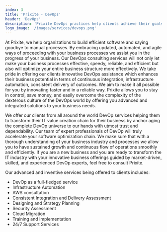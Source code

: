 ```yaml
---
index: 3
title: 'Prixite - DevOps'
header: 'DevOps'
description: 'Prixite DevOps practices help clients achieve their goals without compromising on product environment and infrastructure capabilities.'
logo_image: '/images/services/devops.png'
---
```


At Prixite, we help organizations to build efficient software and saying goodbye to manual processes. By embracing updated, automated, and agile ways of proceeding with your business processes we assist you in the progress of your business. Our DevOps consulting services will not only let make your business processes effective, speedy, reliable, and efficient but also will optimize your entire business structure more effectively. We take pride in offering our clients innovative DevOps assistance which enhances their business potential in terms of continuous integration, infrastructure automation, consistent delivery of outcomes. We aim to make it all possible for you by innovating faster and in a reliable way. Prixite allows you to stay in control, save money, and easily overcome the complexity of the dexterous culture of the DevOps world by offering you advanced and integrated solutions to your business needs.


We offer our clients from all around the world DevOp services helping them to transform their IT value creation chain for their business by anchor aging the complete DevOp universe to our hands with utmost trust and dependability. Our team of expert professionals of DevOp will truly accelerate your software optimization chain. We make sure that with a thorough understanding of your business industry and processes we allow you to have sustained growth and continuous flow of operations smoothly and efficiently. If you are a new business and you are ready to transform the IT industry with your innovative business offerings guided by market-driven, skilled, and experienced DevOp experts, feel free to consult Prixite.


Our advanced and inventive services being offered to clients includes:

- DevOp as a full-fledged service
- Infrastructure Automation
- AWS consultation
- Consistent Integration and Delivery Assessment
- Designing and Strategy Planning
- Security Assessment
- Cloud Migration
- Training and Implementation
- 24/7 Support Services